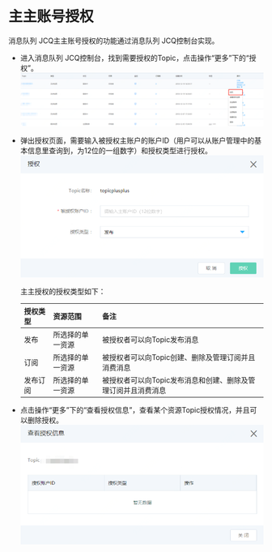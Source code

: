 # 主主账号授权

消息队列 JCQ主主账号授权的功能通过消息队列 JCQ控制台实现。

* 进入消息队列 JCQ控制台，找到需要授权的Topic，点击操作“更多”下的“授权”。
   ![主主授权1](../../../../../image/Internet-Middleware/Message-Queue/主主授权1.png)

* 弹出授权页面，需要输入被授权主账户的账户ID（用户可以从账户管理中的基本信息里查询到，为12位的一组数字）和授权类型进行授权。
   ![主主授权2](../../../../../image/Internet-Middleware/Message-Queue/主主授权2.png)
   
    主主授权的授权类型如下： 
    
   | 授权类型 | 资源范围         | 备注                                                          |
   |----------|------------------|---------------------------------------------------------------|
   | 发布     | 所选择的单一资源 | 被授权者可以向Topic发布消息                                   |
   | 订阅     | 所选择的单一资源 | 被授权者可以向Topic创建、删除及管理订阅并且消费消息           |
   | 发布订阅 | 所选择的单一资源 | 被授权者可以向Topic发布消息和创建、删除及管理订阅并且消费消息 |

* 点击操作“更多”下的“查看授权信息”，查看某个资源Topic授权情况，并且可以删除授权。
  ![主主授权3](../../../../../image/Internet-Middleware/Message-Queue/主主授权3.png)
